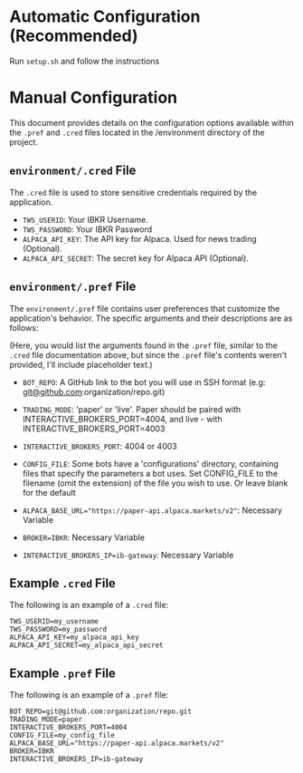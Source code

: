 # Automatic Configuration (Recommended)

Run `setup.sh` and follow the instructions

# Manual Configuration

This document provides details on the configuration options available within the `.pref` and `.cred` files located in the /environment directory of the project.

## `environment/.cred` File

The `.cred` file is used to store sensitive credentials required by the application.

- `TWS_USERID`: Your IBKR Username.
- `TWS_PASSWORD`: Your IBKR Password
- `ALPACA_API_KEY`: The API key for Alpaca. Used for news trading (Optional).
- `ALPACA_API_SECRET`: The secret key for Alpaca API (Optional).

## `environment/.pref` File

The `environment/.pref` file contains user preferences that customize the application's behavior. The specific arguments and their descriptions are as follows:

(Here, you would list the arguments found in the `.pref` file, similar to the `.cred` file documentation above, but since the `.pref` file's contents weren't provided, I'll include placeholder text.)

- `BOT_REPO`: A GitHub link to the bot you will use in SSH format (e.g: git@github.com:organization/repo.git)
- `TRADING_MODE`: 'paper' or 'live'. Paper should be paired with INTERACTIVE_BROKERS_PORT=4004, and live - with INTERACTIVE_BROKERS_PORT=4003
- `INTERACTIVE_BROKERS_PORT`: 4004 or 4003
- `CONFIG_FILE`: Some bots have a 'configurations' directory, containing files that specify the parameters a bot uses. Set CONFIG_FILE to the filename (omit the extension) of the file you wish to use. Or leave blank for the default

- `ALPACA_BASE_URL="https://paper-api.alpaca.markets/v2"`: Necessary Variable
- `BROKER=IBKR`: Necessary Variable
- `INTERACTIVE_BROKERS_IP=ib-gateway`: Necessary Variable

## Example `.cred` File

The following is an example of a `.cred` file:

```
TWS_USERID=my_username
TWS_PASSWORD=my_password
ALPACA_API_KEY=my_alpaca_api_key
ALPACA_API_SECRET=my_alpaca_api_secret
```

## Example `.pref` File

The following is an example of a `.pref` file:

```
BOT_REPO=git@github.com:organization/repo.git
TRADING_MODE=paper
INTERACTIVE_BROKERS_PORT=4004
CONFIG_FILE=my_config_file
ALPACA_BASE_URL="https://paper-api.alpaca.markets/v2"
BROKER=IBKR
INTERACTIVE_BROKERS_IP=ib-gateway
```
